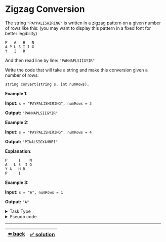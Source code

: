 # Zigzag Conversion

The string `"PAYPALISHIRING"` is written in a zigzag pattern on a given number of rows like this: (you may want to display this pattern in a fixed font for better legibility)

```
P   A   H   N
A P L S I I G
Y   I   R
```

And then read line by line: `"PAHNAPLSIIGYIR"`

Write the code that will take a string and make this conversion given a number of rows:

```
string convert(string s, int numRows);
```

__Example 1:__

__Input:__ `s = "PAYPALISHIRING", numRows = 3`

__Output:__ `"PAHNAPLSIIGYIR"`

__Example 2:__

__Input:__ `s = "PAYPALISHIRING", numRows = 4`

__Output:__ `"PINALSIGYAHRPI"`

__Explanation:__

```
P     I    N
A   L S  I G
Y A   H R
P     I
```

__Example 3:__

__Input:__ `s = "A", numRows = 1`

__Output:__ `"A"`

<details>

<summary>Task Type</summary>

- __`Array Relation of Indexes or Values or Indexes to Values`__
  <details>

  <summary><i><b><code>Find the relation between the indexes of the array</code></b></i></summary>

    To solve this Task you need to analyze the _relation_ between the indexes of the characters of the string treating the string as an array

    The spoiler below entitled "Pseudo code" has some of the logic of that _relation_ depicted in a form that suggests the idea of the solution

  </details>

</details>

<details>

<summary>Pseudo code</summary>

```
// SPOILER ALERT

/**

// NUMBER OF VERTICAL DIGITS = n - 2 (used below)
// KEY = 6 (n + (n - 2), n = 4)

0     6      12  // 0 + 6, ... OR   6 - 0 + 6 ...
1   5 7   11 13  // 1 + 6, ... AND  6 - 1 + 6 ...
2 4   8 10   14  // 2 + 6, ... AND  6 - 2 + 6 ...
3     9      15  // 3 + 6, ... OR   6 - 3 + 6 ...

0, 6, 12, 1, 5, 7, 11, 13, 2, 3, 8, 10, 14, 3, 9, 15

/**

/**
0      8
1    7 9
2  6   10
3 5    11
4      12
**/
```

</details>

---

| [:arrow_left: back](../task-type.md) | [:white_check_mark: solution](./solution.js) |
| :---: | :---: |
